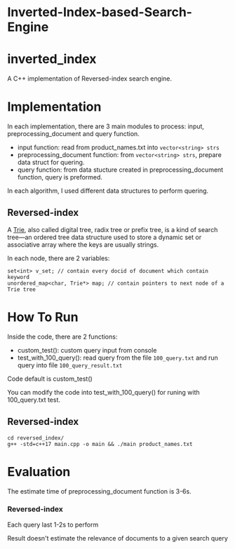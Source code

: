 # Inverted-Index-based-Search-Engine

# inverted_index

A C++ implementation of Reversed-index search engine.

# Implementation

In each implementation, there are 3 main modules to process: input, preprocessing_document and query function.

- input function: read from product_names.txt into `vector<string> strs`
- preprocessing_document function: from `vector<string> strs`, prepare data struct for quering.
- query function: from data stucture created in preprocessing_document function, query is preformed.

In each algorithm, I used different data structures to perform quering.

## Reversed-index

A [Trie](https://vnoi.info/wiki/algo/data-structures/trie), also called digital tree, radix tree or prefix tree, is a kind of search tree—an ordered tree data structure used to store a dynamic set or associative array where the keys are usually strings.

In each node, there are 2 variables:

```
set<int> v_set; // contain every docid of document which contain keyword
unordered_map<char, Trie*> map; // contain pointers to next node of a Trie tree
```

# How To Run

Inside the code, there are 2 functions:

- custom_test(): custom query input from console
- test_with_100_query(): read query from the file `100_query.txt` and run query into file `100_query_result.txt`

Code default is custom_test()

You can modify the code into test_with_100_query() for runing with 100_query.txt test.

## Reversed-index

```
cd reversed_index/
g++ -std=c++17 main.cpp -o main && ./main product_names.txt
```
# Evaluation

The estimate time of preprocessing_document function is 3-6s.

### Reversed-index

Each query last 1-2s to perform

Result doesn't estimate the relevance of documents to a given search query

